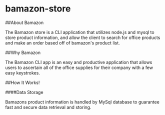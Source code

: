 # bamazon-store

##About Bamazon

The Bamazon store is a CLI application that utilizes node.js and mysql to store product information, and allow the client to search for office products and make an order based off of bamazon's product list. 

##Why Bamazon

The Bamazon CLI app is an easy and productive application that allows users to ascertain all of the office supplies for their company with a few easy keystrokes. 

##How It Works!

####Data Storage 

Bamazons product information is handled by MySql database to guarantee fast and secure data retrieval and storing.

